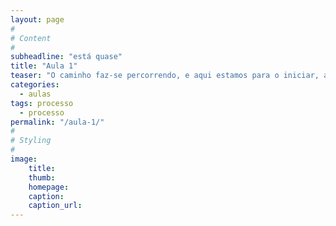 ```yaml
---
layout: page
#
# Content
#
subheadline: "está quase"
title: "Aula 1"
teaser: "O caminho faz-se percorrendo, e aqui estamos para o iniciar, ao teu lado, eu, tu, nós... e o Mundo"
categories: 
  - aulas
tags: processo
  - processo
permalink: "/aula-1/"
#
# Styling
#
image:
    title:
    thumb:
    homepage:
    caption:
    caption_url:
---
```





 [1]: #
 [2]: #
 [3]: #
 [4]: #
 [5]: #
 [6]: #
 [7]: #
 [8]: #
 [9]: #
 [10]: #
